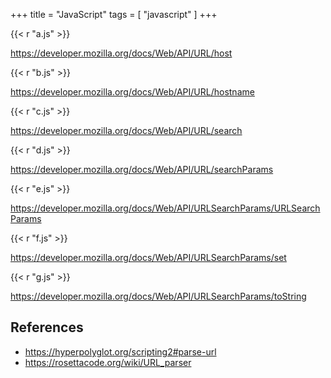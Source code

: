 +++
title = "JavaScript"
tags = [ "javascript" ]
+++

{{< r "a.js" >}}

<https://developer.mozilla.org/docs/Web/API/URL/host>

{{< r "b.js" >}}

<https://developer.mozilla.org/docs/Web/API/URL/hostname>

{{< r "c.js" >}}

<https://developer.mozilla.org/docs/Web/API/URL/search>

{{< r "d.js" >}}

<https://developer.mozilla.org/docs/Web/API/URL/searchParams>

{{< r "e.js" >}}

<https://developer.mozilla.org/docs/Web/API/URLSearchParams/URLSearchParams>

{{< r "f.js" >}}

<https://developer.mozilla.org/docs/Web/API/URLSearchParams/set>

{{< r "g.js" >}}

<https://developer.mozilla.org/docs/Web/API/URLSearchParams/toString>

## References

- <https://hyperpolyglot.org/scripting2#parse-url>
- <https://rosettacode.org/wiki/URL_parser>
